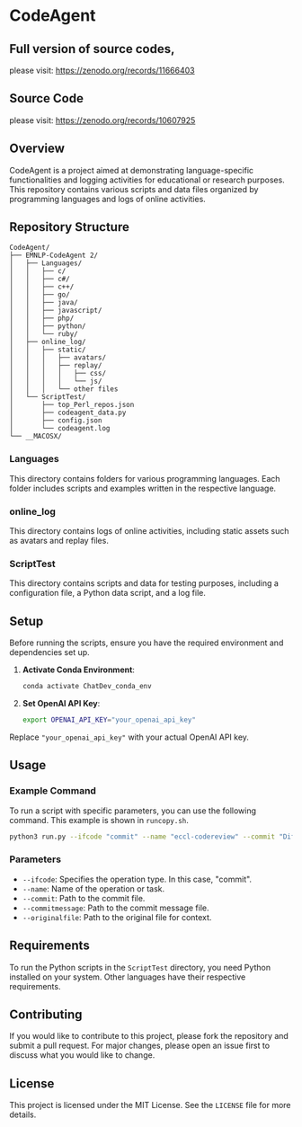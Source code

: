 
# CodeAgent

## Full version of source codes, 
please visit: https://zenodo.org/records/11666403

## Source Code
please visit: https://zenodo.org/records/10607925

## Overview

CodeAgent is a project aimed at demonstrating language-specific functionalities and logging activities for educational or research purposes. This repository contains various scripts and data files organized by programming languages and logs of online activities.

## Repository Structure

```
CodeAgent/
├── EMNLP-CodeAgent 2/
│   ├── Languages/
│   │   ├── c/
│   │   ├── c#/
│   │   ├── c++/
│   │   ├── go/
│   │   ├── java/
│   │   ├── javascript/
│   │   ├── php/
│   │   ├── python/
│   │   └── ruby/
│   ├── online_log/
│   │   ├── static/
│   │   │   ├── avatars/
│   │   │   ├── replay/
│   │   │   │   ├── css/
│   │   │   │   └── js/
│   │   │   └── other files
│   └── ScriptTest/
│       ├── top_Perl_repos.json
│       ├── codeagent_data.py
│       ├── config.json
│       └── codeagent.log
└── __MACOSX/
```

### Languages
This directory contains folders for various programming languages. Each folder includes scripts and examples written in the respective language.

### online_log
This directory contains logs of online activities, including static assets such as avatars and replay files.

### ScriptTest
This directory contains scripts and data for testing purposes, including a configuration file, a Python data script, and a log file.

## Setup

Before running the scripts, ensure you have the required environment and dependencies set up.

1. **Activate Conda Environment**:
   ```bash
   conda activate ChatDev_conda_env
   ```

2. **Set OpenAI API Key**:
   ```bash
   export OPENAI_API_KEY="your_openai_api_key"
   ```

Replace `"your_openai_api_key"` with your actual OpenAI API key.

## Usage

### Example Command

To run a script with specific parameters, you can use the following command. This example is shown in `runcopy.sh`.

```bash
python3 run.py --ifcode "commit" --name "eccl-codereview" --commit "Diff-CodeAgent4.0/6e3c6d17d943f5ac70b421653eb167e0c34b119f-commit.txt" --commitmessage "Diff-CodeAgent4.0/6e3c6d17d943f5ac70b421653eb167e0c34b119f-message.txt" --originalfile "Diff-CodeAgent4.0/6e3c6d17d943f5ac70b421653eb167e0c34b119f-context.txt"
```

### Parameters

- `--ifcode`: Specifies the operation type. In this case, "commit".
- `--name`: Name of the operation or task.
- `--commit`: Path to the commit file.
- `--commitmessage`: Path to the commit message file.
- `--originalfile`: Path to the original file for context.

## Requirements

To run the Python scripts in the `ScriptTest` directory, you need Python installed on your system. Other languages have their respective requirements.

## Contributing

If you would like to contribute to this project, please fork the repository and submit a pull request. For major changes, please open an issue first to discuss what you would like to change.

## License

This project is licensed under the MIT License. See the `LICENSE` file for more details.
